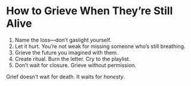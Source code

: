 # How to Grieve When They’re Still Alive

1. Name the loss—don’t gaslight yourself.
2. Let it hurt. You’re not weak for missing someone who’s still breathing.
3. Grieve the future you imagined with them.
4. Create ritual. Burn the letter. Cry to the playlist.
5. Don’t wait for closure. Grieve without permission.

Grief doesn’t wait for death. It waits for *honesty*.
